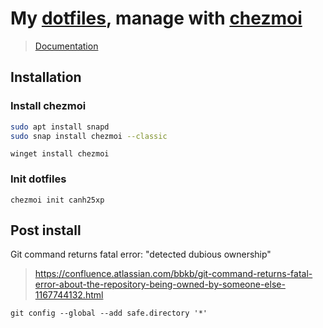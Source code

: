 # My [dotfiles](https://github.com/canh25xp/dotfiles), manage with [chezmoi](https://github.com/canh25xp/dotfiles)
> [Documentation](https://www.chezmoi.io/)

## Installation
### Install chezmoi

```bash
sudo apt install snapd
sudo snap install chezmoi --classic
```

```pwsh
winget install chezmoi
```

### Init dotfiles
```
chezmoi init canh25xp
```

## Post install
Git command returns fatal error: "detected dubious ownership"
>https://confluence.atlassian.com/bbkb/git-command-returns-fatal-error-about-the-repository-being-owned-by-someone-else-1167744132.html
```
git config --global --add safe.directory '*'
```
